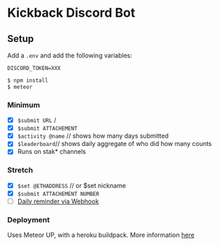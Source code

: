 # Kickback Discord Bot

## Setup

Add a `.env` and add the following variables:

```
DISCORD_TOKEN=XXX
```

```bash
$ npm install
$ meteor
```

### Minimum

- [x] `$submit URL` /
- [x] `$submit ATTACHEMENT`
- [x] `$activity @name` // shows how many days submitted
- [x] `$leaderboard`// shows daily aggregate of who did how many counts
- [x] Runs on stak\* channels

### Stretch

- [x] `$set @ETHADDRESS` // or \$set nickname
- [x] `$submit ATTACHEMENT NUMBER`
- [ ] [Daily reminder via Webhook](https://discordjs.guide/popular-topics/webhooks.html#what-is-a-webhook)

### Deployment

Uses Meteor UP, with a heroku buildpack. More information [here](https://github.com/AdmitHub/meteor-buildpack-horse/blob/master/README.md)
